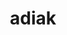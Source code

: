 ---
title: "adiak"
layout: cache
categories: [package, develop-2023-06-25]
meta: {"versions": ["0.2.2"], "compilers": ["gcc@=11.1.0", "gcc@=7.3.1", "gcc@=7.5.0", "oneapi@=2023.1.0"], "oss": ["amzn2", "ubuntu18.04", "ubuntu20.04"], "platforms": ["linux"], "targets": ["aarch64", "neoverse_n1", "ppc64le", "x86_64", "x86_64_v3"], "stacks": ["e4s", "e4s-oneapi", "e4s-power", "radiuss", "radiuss-aws", "radiuss-aws-aarch64", "root"], "num_specs": 7, "num_specs_by_stack": {"e4s": 1, "root": 7, "e4s-oneapi": 1, "radiuss": 1, "radiuss-aws-aarch64": 2, "radiuss-aws": 1, "e4s-power": 1}}
spec_details: [{"hash": "contowqbmrckgzglgvhlbx5pj6inp6wr", "compiler": "gcc@=11.1.0", "versions": ["0.2.2"], "os": "ubuntu20.04", "platform": "linux", "target": "x86_64_v3", "variants": ["build_system=cmake", "build_type=Release", "generator=make", "~ipo", "+mpi", "+shared"], "stacks": ["e4s", "root"], "size": "-", "tarball": "https://binaries.spack.io/releases/develop-2023-06-25/build_cache/linux-ubuntu20.04-x86_64_v3/gcc-11.1.0/adiak-0.2.2/linux-ubuntu20.04-x86_64_v3-gcc-11.1.0-adiak-0.2.2-contowqbmrckgzglgvhlbx5pj6inp6wr.spack"}, {"hash": "knkghjbjm42kpp5umissjjldghb74zqh", "compiler": "oneapi@=2023.1.0", "versions": ["0.2.2"], "os": "ubuntu20.04", "platform": "linux", "target": "x86_64", "variants": ["build_system=cmake", "build_type=Release", "generator=make", "~ipo", "+mpi", "+shared"], "stacks": ["e4s-oneapi", "root"], "size": "-", "tarball": "https://binaries.spack.io/releases/develop-2023-06-25/build_cache/linux-ubuntu20.04-x86_64/oneapi-2023.1.0/adiak-0.2.2/linux-ubuntu20.04-x86_64-oneapi-2023.1.0-adiak-0.2.2-knkghjbjm42kpp5umissjjldghb74zqh.spack"}, {"hash": "5q2bu52yuzlbrmcqyde3hrnaonx5fvf2", "compiler": "gcc@=7.5.0", "versions": ["0.2.2"], "os": "ubuntu18.04", "platform": "linux", "target": "x86_64_v3", "variants": ["build_system=cmake", "build_type=Release", "generator=make", "~ipo", "+mpi", "+shared"], "stacks": ["root", "radiuss"], "size": "-", "tarball": "https://binaries.spack.io/releases/develop-2023-06-25/build_cache/linux-ubuntu18.04-x86_64_v3/gcc-7.5.0/adiak-0.2.2/linux-ubuntu18.04-x86_64_v3-gcc-7.5.0-adiak-0.2.2-5q2bu52yuzlbrmcqyde3hrnaonx5fvf2.spack"}, {"hash": "irjzhe2hhpalbzgzi66smiecmtso6qok", "compiler": "gcc@=7.3.1", "versions": ["0.2.2"], "os": "amzn2", "platform": "linux", "target": "aarch64", "variants": ["build_system=cmake", "build_type=Release", "generator=make", "~ipo", "+mpi", "+shared"], "stacks": ["root", "radiuss-aws-aarch64"], "size": "-", "tarball": "https://binaries.spack.io/releases/develop-2023-06-25/build_cache/linux-amzn2-aarch64/gcc-7.3.1/adiak-0.2.2/linux-amzn2-aarch64-gcc-7.3.1-adiak-0.2.2-irjzhe2hhpalbzgzi66smiecmtso6qok.spack"}, {"hash": "evxritt4xjeuq7nrfeu25aupx7yt5kpt", "compiler": "gcc@=7.3.1", "versions": ["0.2.2"], "os": "amzn2", "platform": "linux", "target": "x86_64_v3", "variants": ["build_system=cmake", "build_type=Release", "generator=make", "~ipo", "+mpi", "+shared"], "stacks": ["radiuss-aws", "root"], "size": "-", "tarball": "https://binaries.spack.io/releases/develop-2023-06-25/build_cache/linux-amzn2-x86_64_v3/gcc-7.3.1/adiak-0.2.2/linux-amzn2-x86_64_v3-gcc-7.3.1-adiak-0.2.2-evxritt4xjeuq7nrfeu25aupx7yt5kpt.spack"}, {"hash": "ugv5tipggy6l4uzwj3uaszngf2z5mpvt", "compiler": "gcc@=11.1.0", "versions": ["0.2.2"], "os": "ubuntu20.04", "platform": "linux", "target": "ppc64le", "variants": ["build_system=cmake", "build_type=Release", "generator=make", "~ipo", "+mpi", "+shared"], "stacks": ["e4s-power", "root"], "size": "-", "tarball": "https://binaries.spack.io/releases/develop-2023-06-25/build_cache/linux-ubuntu20.04-ppc64le/gcc-11.1.0/adiak-0.2.2/linux-ubuntu20.04-ppc64le-gcc-11.1.0-adiak-0.2.2-ugv5tipggy6l4uzwj3uaszngf2z5mpvt.spack"}, {"hash": "mym4vinbom5loppg2m66zhxkxrowiykc", "compiler": "gcc@=7.3.1", "versions": ["0.2.2"], "os": "amzn2", "platform": "linux", "target": "neoverse_n1", "variants": ["build_system=cmake", "build_type=Release", "generator=make", "~ipo", "+mpi", "+shared"], "stacks": ["root", "radiuss-aws-aarch64"], "size": "-", "tarball": "https://binaries.spack.io/releases/develop-2023-06-25/build_cache/linux-amzn2-neoverse_n1/gcc-7.3.1/adiak-0.2.2/linux-amzn2-neoverse_n1-gcc-7.3.1-adiak-0.2.2-mym4vinbom5loppg2m66zhxkxrowiykc.spack"}]
---